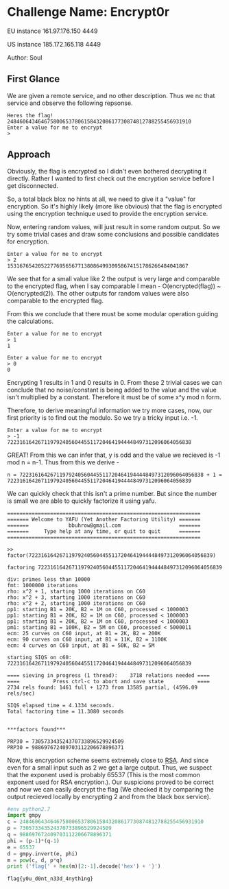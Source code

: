 # Challenge Name: Encrypt0r

EU instance 161.97.176.150 4449

US instance 185.172.165.118 4449

Author: Soul

## First Glance

We are given a remote service, and no other description. Thus we nc that service and observe the following repsonse.

```
Heres the flag!
248460643464675800653780615843208617730874812788255456931910
Enter a value for me to encrypt
> 
```

## Approach

Obviously, the flag is encrypted so I didn't even bothered decrypting it directly. Rather I wanted to first check out the encryption service before I get disconnected. 

So, a total black blox no hints at all, we need to give it a "value" for encryption. So it's highly likely (more like obvious) that the flag is encrypted using the encryption technique used to provide the encryption service.

Now, entering random values, will just result in some random output. So we try some trivial cases and draw some conclusions and possible candidates for encryption.

```
Enter a value for me to encrypt
> 2
15316765420522776956567713808649930958674151786266484041867
```
We see that for a small value like 2 the output is very large and comparable to the encrypted flag, when I say comparable I mean - O(encrypted(flag)) ~ O(encrypted(2)). The other outputs for random values were also comparable to the encrypted flag.

From this we conclude that there must be some modular operation guiding the calculations.

```
Enter a value for me to encrypt
> 1
1
```
```
Enter a value for me to encrypt
> 0
0
```

Encrypting 1 results in 1 and 0 results in 0. From these 2 trivial cases we can conclude that no noise/constant is being added to the value and the value isn't multiplied by a constant. Therefore it must be of some x^y mod n form.

Therefore, to derive meaningful information we try more cases, now, our first priority is to find out the modulo. So we try a tricky input i.e. -1.

```
Enter a value for me to encrypt
> -1
722316164267119792405604455117204641944448497312096064056838
```
GREAT! From this we can infer that, y is odd and the value we recieved is -1 mod n = n-1. Thus from this we derive - 

`n = 722316164267119792405604455117204641944448497312096064056838 + 1 = 722316164267119792405604455117204641944448497312096064056839`

We can quickly check that this isn't a prime number. But since the number is small we are able to quickly factorize it using yafu.

```
===============================================================
======= Welcome to YAFU (Yet Another Factoring Utility) =======
=======             bbuhrow@gmail.com                   =======
=======     Type help at any time, or quit to quit      =======
===============================================================

>> factor(722316164267119792405604455117204641944448497312096064056839)

factoring 722316164267119792405604455117204641944448497312096064056839

div: primes less than 10000
fmt: 1000000 iterations
rho: x^2 + 1, starting 1000 iterations on C60 
rho: x^2 + 3, starting 1000 iterations on C60 
rho: x^2 + 2, starting 1000 iterations on C60 
pp1: starting B1 = 20K, B2 = 1M on C60, processed < 1000003
pp1: starting B1 = 20K, B2 = 1M on C60, processed < 1000003
pp1: starting B1 = 20K, B2 = 1M on C60, processed < 1000003
pm1: starting B1 = 100K, B2 = 5M on C60, processed < 5000011
ecm: 25 curves on C60 input, at B1 = 2K, B2 = 200K
ecm: 90 curves on C60 input, at B1 = 11K, B2 = 1100K
ecm: 4 curves on C60 input, at B1 = 50K, B2 = 5M

starting SIQS on c60: 722316164267119792405604455117204641944448497312096064056839

==== sieving in progress (1 thread):    3718 relations needed ====
====           Press ctrl-c to abort and save state           ====
2734 rels found: 1461 full + 1273 from 13585 partial, (4596.09 rels/sec)

SIQS elapsed time = 4.1334 seconds.
Total factoring time = 11.3080 seconds


***factors found***

PRP30 = 730573343524370733896529924509
PRP30 = 988697672409703112206678896371
```

Now, this encryption scheme seems extremely close to [RSA](https://en.wikipedia.org/wiki/RSA_(cryptosystem)). And since even for a small input such as 2 we get a large output. Thus, we suspect that the exponent used is probably 65537 (This is the most common exponent used for RSA encryption.). Our suspicions proved to be correct and now we can easily decrypt the flag (We checked it by comparing the output recieved locally by encrypting 2 and from the black box service).

```python
#env python2.7
import gmpy
c = 248460643464675800653780615843208617730874812788255456931910
p = 730573343524370733896529924509
q = 988697672409703112206678896371
phi = (p-1)*(q-1)
e = 65537
d = gmpy.invert(e, phi)
m = pow(c, d, p*q)
print ('flag{' + hex(m)[2:-1].decode('hex') + '}')
```                           

`flag{y0u_d0nt_n33d_4nyth1ng}`